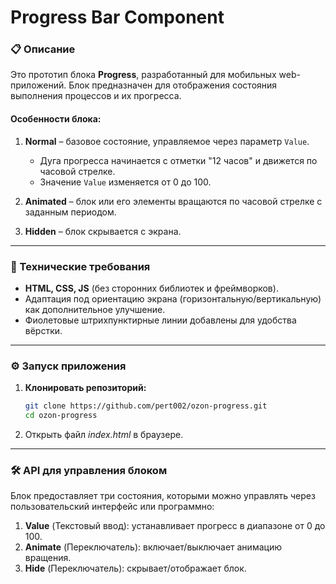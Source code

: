 # Progress Bar Component

### 📋 Описание
Это прототип блока **Progress**, разработанный для мобильных web-приложений. Блок предназначен для отображения состояния выполнения процессов и их прогресса.

#### Особенности блока:
1. **Normal** – базовое состояние, управляемое через параметр `Value`.
    - Дуга прогресса начинается с отметки "12 часов" и движется по часовой стрелке.
    - Значение `Value` изменяется от 0 до 100.

2. **Animated** – блок или его элементы вращаются по часовой стрелке с заданным периодом.

3. **Hidden** – блок скрывается с экрана.

---

### 🎯 Технические требования

- **HTML, CSS, JS** (без сторонних библиотек и фреймворков).
- Адаптация под ориентацию экрана (горизонтальную/вертикальную) как дополнительное улучшение.
- Фиолетовые штрихпунктирные линии добавлены для удобства вёрстки.

---

### ⚙️ Запуск приложения

1. **Клонировать репозиторий:**
   ```bash
   git clone https://github.com/pert002/ozon-progress.git
   cd ozon-progress
   
2. Открыть файл *index.html* в браузере.

---

### 🛠️ API для управления блоком
Блок предоставляет три состояния, которыми можно управлять через пользовательский интерфейс или программно:

1. **Value** (Текстовый ввод): устанавливает прогресс в диапазоне от 0 до 100.
2. **Animate** (Переключатель): включает/выключает анимацию вращения.
3. **Hide** (Переключатель): скрывает/отображает блок.
